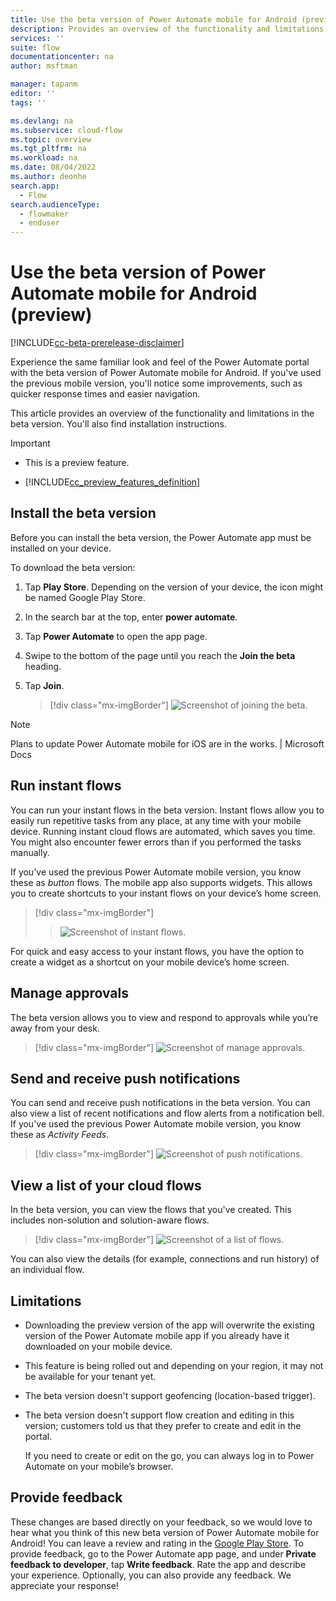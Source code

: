 ```yaml
---
title: Use the beta version of Power Automate mobile for Android (preview) | Microsoft Docs
description: Provides an overview of the functionality and limitations in Power Automate mobile for Android (preview).
services: ''
suite: flow
documentationcenter: na
author: msftman

manager: tapanm
editor: ''
tags: ''

ms.devlang: na
ms.subservice: cloud-flow
ms.topic: overview
ms.tgt_pltfrm: na
ms.workload: na
ms.date: 08/04/2022
ms.author: deonhe
search.app: 
  - Flow
search.audienceType: 
  - flowmaker
  - enduser
---
```


# Use the beta version of Power Automate mobile for Android (preview)

[!INCLUDE[cc-beta-prerelease-disclaimer](includes/cc-beta-prerelease-disclaimer.md)]

Experience the same familiar look and feel of the Power Automate portal with the beta version of Power Automate mobile for Android. If you've used the previous mobile version, you'll notice some improvements, such as quicker response times and easier navigation.

This article provides an overview of the functionality and limitations in the beta version. You'll also find installation instructions.

> [!IMPORTANT]
> - This is a preview feature.
>
> - [!INCLUDE[cc_preview_features_definition](includes/cc-preview-features-definition.md)]

## Install the beta version

Before you can install the beta version, the Power Automate app must be installed on your device.

To download the beta version:

1. Tap **Play Store**. Depending on the version of your device, the icon might be named Google Play Store.

1. In the search bar at the top, enter **power automate**.

1. Tap **Power Automate** to open the app page.

1. Swipe to the bottom of the page until you reach the **Join the beta** heading.

1. Tap **Join**.  

    > [!div class="mx-imgBorder"]
    > ![Screenshot of joining the beta.](media/android-beta/install.png "Joining beta")

> [!NOTE]
> Plans to update Power Automate mobile for iOS are in the works. | Microsoft Docs

## Run instant flows

You can run your instant flows in the beta version. Instant flows allow you to easily run repetitive tasks from any place, at any time with your mobile device. Running instant cloud flows are automated, which saves you time. You might also encounter fewer errors than if you performed the tasks manually.

If you've used the previous Power Automate mobile version, you know these as *button* flows. The mobile app also supports widgets. This allows you to create shortcuts to your instant flows on your device’s home screen.

> [!div class="mx-imgBorder"]
> > ![Screenshot of instant flows.](media/android-beta/instant-flows.png "Instant flows")

For quick and easy access to your instant flows, you have the option to create a widget as a shortcut on your mobile device’s home screen.

## Manage approvals

The beta version allows you to view and respond to approvals while you’re away from your desk.

> [!div class="mx-imgBorder"]
> ![Screenshot of manage approvals.](media/android-beta/manage-approvals.png "Approvals")

## Send and receive push notifications

You can send and receive push notifications in the beta version. You can also view a list of recent notifications and flow alerts from a notification bell. If you've used the previous Power Automate mobile version, you know these as *Activity Feeds*.

> [!div class="mx-imgBorder"]
> ![Screenshot of push notifications.](media/android-beta/notifications.png "Notifications")

## View a list of your cloud flows

In the beta version, you can view the flows that you've created. This includes non-solution and solution-aware flows.

> [!div class="mx-imgBorder"]
> ![Screenshot of a list of flows.](media/android-beta/instant-flows.png "Flows")

You can also view the details (for example, connections and run history) of an individual flow.

## Limitations

- Downloading the preview version of the app will overwrite the existing version of the Power Automate mobile app if you already have it downloaded on your mobile device.

- This feature is being rolled out and depending on your region, it may not be available for your tenant yet.

- The beta version doesn't support geofencing (location-based trigger).

- The beta version doesn't support flow creation and editing in this version; customers told us that they prefer to create and edit in the portal.

    If you need to create or edit on the go, you can always log in to Power Automate on your mobile’s browser.

## Provide feedback  

These changes are based directly on your feedback, so we would love to hear what you think of this new beta version of Power Automate mobile for Android! You can leave a review and rating in the [Google Play Store](https://play.google.com/store/apps/details?id=com.microsoft.flow). To provide feedback, go to the Power Automate app page, and under **Private feedback to developer**, tap **Write feedback**. Rate the app and describe your experience. Optionally, you can also provide any feedback. We appreciate your response!